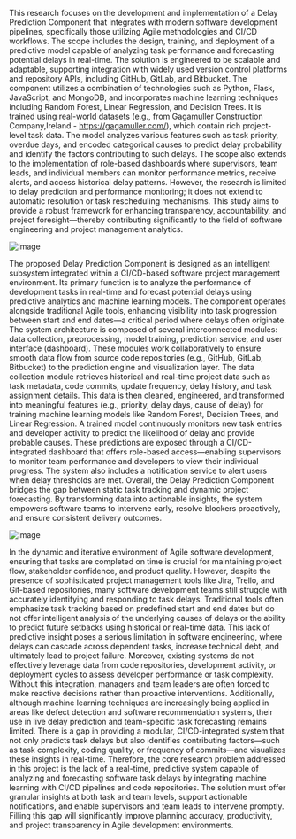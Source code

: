 This research focuses on the development and implementation of a Delay Prediction Component that integrates with modern software development pipelines, specifically those utilizing Agile methodologies and CI/CD workflows. The scope includes the design, training, and deployment of a predictive model capable of analyzing task performance and forecasting potential delays in real-time. The solution is engineered to be scalable and adaptable, supporting integration with widely used version control platforms and repository APIs, including GitHub, GitLab, and Bitbucket.
The component utilizes a combination of technologies such as Python, Flask, JavaScript, and MongoDB, and incorporates machine learning techniques including Random Forest, Linear Regression, and Decision Trees. It is trained using real-world datasets (e.g., from Gagamuller Construction Company,Ireland - https://gagamuller.com/), which contain rich project-level task data. The model analyzes various features such as task priority, overdue days, and encoded categorical causes to predict delay probability and identify the factors contributing to such delays.
The scope also extends to the implementation of role-based dashboards where supervisors, team leads, and individual members can monitor performance metrics, receive alerts, and access historical delay patterns. However, the research is limited to delay prediction and performance monitoring; it does not extend to automatic resolution or task rescheduling mechanisms.
This study aims to provide a robust framework for enhancing transparency, accountability, and project foresight—thereby contributing significantly to the field of software engineering and project management analytics.

![image](https://github.com/user-attachments/assets/a19d6448-9f88-464d-8e67-a9aed83cdf70)

The proposed Delay Prediction Component is designed as an intelligent subsystem integrated within a CI/CD-based software project management environment. Its primary function is to analyze the performance of development tasks in real-time and forecast potential delays using predictive analytics and machine learning models. The component operates alongside traditional Agile tools, enhancing visibility into task progression between start and end dates—a critical period where delays often originate.
The system architecture is composed of several interconnected modules: data collection, preprocessing, model training, prediction service, and user interface (dashboard). These modules work collaboratively to ensure smooth data flow from source code repositories (e.g., GitHub, GitLab, Bitbucket) to the prediction engine and visualization layer.
The data collection module retrieves historical and real-time project data such as task metadata, code commits, update frequency, delay history, and task assignment details. This data is then cleaned, engineered, and transformed into meaningful features (e.g., priority, delay days, cause of delay) for training machine learning models like Random Forest, Decision Trees, and Linear Regression.
A trained model continuously monitors new task entries and developer activity to predict the likelihood of delay and provide probable causes. These predictions are exposed through a CI/CD-integrated dashboard that offers role-based access—enabling supervisors to monitor team performance and developers to view their individual progress. The system also includes a notification service to alert users when delay thresholds are met.
Overall, the Delay Prediction Component bridges the gap between static task tracking and dynamic project forecasting. By transforming data into actionable insights, the system empowers software teams to intervene early, resolve blockers proactively, and ensure consistent delivery outcomes.

![image](https://github.com/user-attachments/assets/f0fa3ff9-8340-4aa3-9ad5-cc7e50dc1ec9)


In the dynamic and iterative environment of Agile software development, ensuring that tasks are completed on time is crucial for maintaining project flow, stakeholder confidence, and product quality. However, despite the presence of sophisticated project management tools like Jira, Trello, and Git-based repositories, many software development teams still struggle with accurately identifying and responding to task delays. Traditional tools often emphasize task tracking based on predefined start and end dates but do not offer intelligent analysis of the underlying causes of delays or the ability to predict future setbacks using historical or real-time data.
This lack of predictive insight poses a serious limitation in software engineering, where delays can cascade across dependent tasks, increase technical debt, and ultimately lead to project failure. Moreover, existing systems do not effectively leverage data from code repositories, development activity, or deployment cycles to assess developer performance or task complexity. Without this integration, managers and team leaders are often forced to make reactive decisions rather than proactive interventions.
Additionally, although machine learning techniques are increasingly being applied in areas like defect detection and software recommendation systems, their use in live delay prediction and team-specific task forecasting remains limited. There is a gap in providing a modular, CI/CD-integrated system that not only predicts task delays but also identifies contributing factors—such as task complexity, coding quality, or frequency of commits—and visualizes these insights in real-time.
Therefore, the core research problem addressed in this project is the lack of a real-time, predictive system capable of analyzing and forecasting software task delays by integrating machine learning with CI/CD pipelines and code repositories. The solution must offer granular insights at both task and team levels, support actionable notifications, and enable supervisors and team leads to intervene promptly. Filling this gap will significantly improve planning accuracy, productivity, and project transparency in Agile development environments.
